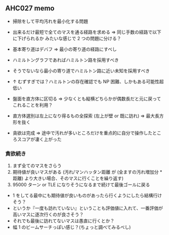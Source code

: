 ## AHC027 memo

- 掃除をして平均汚れを最小化する問題
- 出来るだけ最短で全てのマスを通る経路を求める ⇒ 同じ手数の経路で以下に下げられるか みたいな感じで 2 つの問題に分ける？

- 基本寄り道はデバフ ⇒ 最小の寄り道の経路にすべし
- ハミルトングラフであればハミルトン路を採用すべき
- そうでないなら最小の寄り道でハミルトン路に近い未知を採用すべき

- ↑ むずすぎでは？ハミルトンの存在確認でも NP 困難、しかもある可能性超低い
- 盤面を直方体に区切る ⇒ 少なくとも縦横どちらかが偶数長だと元に戻ってこれることを利用？
- 直方体選別は左上になり得るもの全探索 (左上が壁 or 既に訪れ) ⇒ 最大長方形を抜く

- 貪欲は完成 ⇒ 途中で汚れが多いところだけを重点的に自分で操作したところスコアが凄く上がった

### 貪欲続き

1. まず全てのマスをさらう
2. 期待値が良いマスがある (汚れ/マンハッタン距離 が (全ますの汚れ増加分 \* 距離) より大きい場合、そのマスに行くことを繰り返す)
3. 95000 ターン or TLE になりそうになるまで続けて最後ゴールに戻る

- 1 をしてる最中にも期待値が良いものがあったら行くようにしたら結構行けそう？
- というか『一度も訪れていない』ということも評価値に入れて、一番評価が高いマスに逐次行くのが良さそう？
- それでも最後に訪れてないマスは愚直に行くとか？
- 幅 1 のビームサーチっぽい感じ？(ちょっと調べてみるべし)
